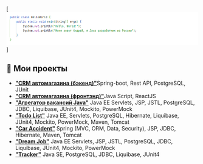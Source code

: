 [![Header](https://github.com/JavAndy58/javandy58/blob/master/assets/header.png)]

## 💬 Мои проекты
<ul>
  <li>
    <strong><a href="https://github.com/JavAndy58/CarShop">"CRM автомагазина (бэкенд)"</a></strong>Spring-boot, Rest API, PostgreSQL, JUnit
  </li>
  <li>
    <strong><a href="https://github.com/JavAndy58/car-shop-app">"CRM автомагазина (фронтэнд)"</a></strong>Java Script, ReactJS
  </li>
  <li>
    <strong><a href="https://github.com/JavAndy58/job4j_grabber">"Агрегатор вакансий Java"</a></strong> Java EE Servlets, JSP, JSTL, PostgreSQL, JDBC, Liquibase, JUnit4, Mockito, PowerMock
  </li>
  <li>
    <strong><a href="https://github.com/JavAndy58/job4j_todo">"Todo List"</a></strong> Java EE, Servlets, PostgreSQL, Hibernate, Liquibase, JUnit4, Mockito, PowerMock, Maven, Tomcat
  </li>
  <li>
    <strong><a href="https://github.com/JavAndy58/job4j_car_accident">"Car Accident"</a></strong> Spring (MVC, ORM, Data, Security), JSP, JDBC, Hibernate, Maven, Tomcat
  </li>
  <li>
    <strong><a href="https://github.com/JavAndy58/job4j_dreamjob">"Dream Job"</a></strong> Java EE Servlets, JSP, JSTL, PostgreSQL, JDBC, Liquibase, JUnit4, Mockito, PowerMock
  </li>
  <li>
    <strong><a href="https://github.com/JavAndy58/job4j_tracker">"Tracker"</a></strong> Java SE, PostgreSQL, JDBC, Liquibase, JUnit4
  </li>
  
</ul>










<!--
**JavAndy58/javandy58** is a ✨ _special_ ✨ repository because its `README.md` (this file) appears on your GitHub profile.

Here are some ideas to get you started:

- 🔭 I’m currently working on ...
- 🌱 I’m currently learning ...
- 👯 I’m looking to collaborate on ...
- 🤔 I’m looking for help with ...
- 💬 Ask me about ...
- 📫 How to reach me: ...
- 😄 Pronouns: ...
- ⚡ Fun fact: ...
-->
